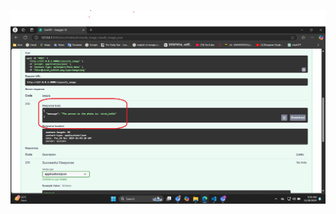 


![Resoponse body](https://github.com/60akramuddoula/ML-Project/blob/3a401a7b2559f4deaa08298dea761c6c781f7092/Celebrity_Classification/response%20body.png)
